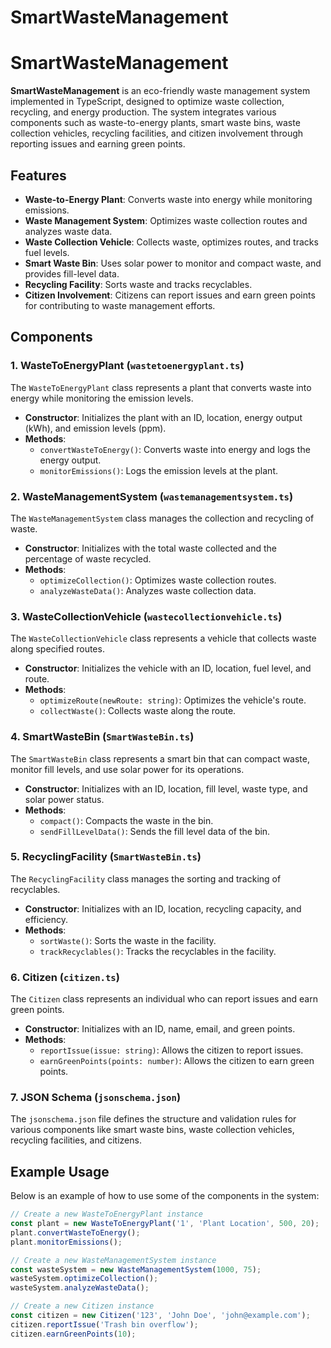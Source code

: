 # SmartWasteManagement

# SmartWasteManagement

**SmartWasteManagement** is an eco-friendly waste management system implemented in TypeScript, designed to optimize waste collection, recycling, and energy production. The system integrates various components such as waste-to-energy plants, smart waste bins, waste collection vehicles, recycling facilities, and citizen involvement through reporting issues and earning green points.

## Features

- **Waste-to-Energy Plant**: Converts waste into energy while monitoring emissions.
- **Waste Management System**: Optimizes waste collection routes and analyzes waste data.
- **Waste Collection Vehicle**: Collects waste, optimizes routes, and tracks fuel levels.
- **Smart Waste Bin**: Uses solar power to monitor and compact waste, and provides fill-level data.
- **Recycling Facility**: Sorts waste and tracks recyclables.
- **Citizen Involvement**: Citizens can report issues and earn green points for contributing to waste management efforts.

## Components

### 1. **WasteToEnergyPlant (`wastetoenergyplant.ts`)**
The `WasteToEnergyPlant` class represents a plant that converts waste into energy while monitoring the emission levels.

- **Constructor**: Initializes the plant with an ID, location, energy output (kWh), and emission levels (ppm).
- **Methods**:
  - `convertWasteToEnergy()`: Converts waste into energy and logs the energy output.
  - `monitorEmissions()`: Logs the emission levels at the plant.

### 2. **WasteManagementSystem (`wastemanagementsystem.ts`)**
The `WasteManagementSystem` class manages the collection and recycling of waste.

- **Constructor**: Initializes with the total waste collected and the percentage of waste recycled.
- **Methods**:
  - `optimizeCollection()`: Optimizes waste collection routes.
  - `analyzeWasteData()`: Analyzes waste collection data.

### 3. **WasteCollectionVehicle (`wastecollectionvehicle.ts`)**
The `WasteCollectionVehicle` class represents a vehicle that collects waste along specified routes.

- **Constructor**: Initializes the vehicle with an ID, location, fuel level, and route.
- **Methods**:
  - `optimizeRoute(newRoute: string)`: Optimizes the vehicle's route.
  - `collectWaste()`: Collects waste along the route.

### 4. **SmartWasteBin (`SmartWasteBin.ts`)**
The `SmartWasteBin` class represents a smart bin that can compact waste, monitor fill levels, and use solar power for its operations.

- **Constructor**: Initializes with an ID, location, fill level, waste type, and solar power status.
- **Methods**:
  - `compact()`: Compacts the waste in the bin.
  - `sendFillLevelData()`: Sends the fill level data of the bin.

### 5. **RecyclingFacility (`SmartWasteBin.ts`)**
The `RecyclingFacility` class manages the sorting and tracking of recyclables.

- **Constructor**: Initializes with an ID, location, recycling capacity, and efficiency.
- **Methods**:
  - `sortWaste()`: Sorts the waste in the facility.
  - `trackRecyclables()`: Tracks the recyclables in the facility.

### 6. **Citizen (`citizen.ts`)**
The `Citizen` class represents an individual who can report issues and earn green points.

- **Constructor**: Initializes with an ID, name, email, and green points.
- **Methods**:
  - `reportIssue(issue: string)`: Allows the citizen to report issues.
  - `earnGreenPoints(points: number)`: Allows the citizen to earn green points.

### 7. **JSON Schema (`jsonschema.json`)**
The `jsonschema.json` file defines the structure and validation rules for various components like smart waste bins, waste collection vehicles, recycling facilities, and citizens.

## Example Usage

Below is an example of how to use some of the components in the system:

```typescript
// Create a new WasteToEnergyPlant instance
const plant = new WasteToEnergyPlant('1', 'Plant Location', 500, 20);
plant.convertWasteToEnergy();
plant.monitorEmissions();

// Create a new WasteManagementSystem instance
const wasteSystem = new WasteManagementSystem(1000, 75);
wasteSystem.optimizeCollection();
wasteSystem.analyzeWasteData();

// Create a new Citizen instance
const citizen = new Citizen('123', 'John Doe', 'john@example.com');
citizen.reportIssue('Trash bin overflow');
citizen.earnGreenPoints(10);
